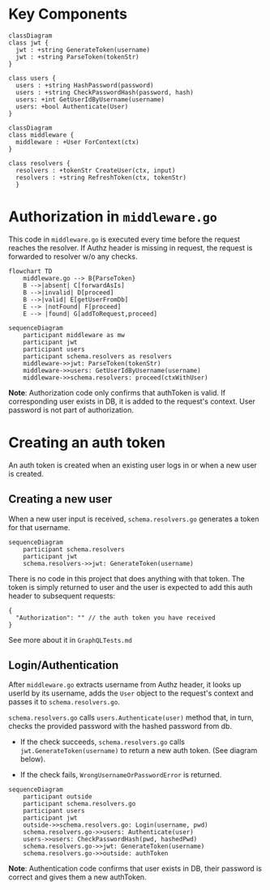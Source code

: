 # Key Components

```mermaid
classDiagram
class jwt {
  jwt : +string GenerateToken(username)
  jwt : +string ParseToken(tokenStr)
}

class users {
  users : +string HashPassword(password)
  users : +string CheckPasswordHash(password, hash)
  users: +int GetUserIdByUsername(username)
  users: +bool Authenticate(User)
}
```
```mermaid
classDiagram
class middleware {
  middleware : +User ForContext(ctx)
}

class resolvers {
  resolvers : +tokenStr CreateUser(ctx, input)
  resolvers : +string RefreshToken(ctx, tokenStr)
  }
```

# Authorization in `middleware.go`

This code in `middleware.go` is executed every time before the request reaches the resolver. If Authz header is missing in request, the request is forwarded to resolver w/o any checks.


```mermaid
flowchart TD
    middleware.go --> B{ParseToken}
    B -->|absent| C[forwardAsIs]
    B -->|invalid| D[proceed]
    B -->|valid| E[getUserFromDb]
    E --> |notFound| F[proceed]
    E --> |found| G[addToRequest,proceed]
```

```mermaid
sequenceDiagram
    participant middleware as mw
    participant jwt
    participant users
    participant schema.resolvers as resolvers
    middleware->>jwt: ParseToken(tokenStr)
    middleware->>users: GetUserIdByUsername(username)
    middleware->>schema.resolvers: proceed(ctxWithUser)
```

**Note**: Authorization code only confirms that authToken is valid. If corresponding user exists in DB, it is added to the request's context. User password is not part of authorization.


# Creating an auth token

An auth token is created when an existing user logs in or when a new user is created.

## Creating a new user

When a new user input is received, `schema.resolvers.go` generates a token for that username.

```mermaid
sequenceDiagram
    participant schema.resolvers
    participant jwt
    schema.resolvers->>jwt: GenerateToken(username)
```

There is no code in this project that does anything with that token. The token is simply returned to user and the user is expected to add this auth header to subsequent requests:
```
{
  "Authorization": "" // the auth token you have received
}
```
See more about it in `GraphQLTests.md`


## Login/Authentication

After `middleware.go` extracts username from Authz header, it looks up userId by its username, adds the `User` object to the request's context and passes it to `schema.resolvers.go`.

`schema.resolvers.go` calls `users.Authenticate(user)` method that, in turn, checks the provided password with the hashed password from db. 

- If the check succeeds, `schema.resolvers.go` calls `jwt.GenerateToken(username)` to return a new auth token. (See diagram below).

- If the check fails, `WrongUsernameOrPasswordError` is returned.

```mermaid
sequenceDiagram
    participant outside
    participant schema.resolvers.go
    participant users
    participant jwt
    outside->>schema.resolvers.go: Login(username, pwd)
    schema.resolvers.go->>users: Authenticate(user)
    users->>users: CheckPasswordHash(pwd, hashedPwd)
    schema.resolvers.go->>jwt: GenerateToken(username)
    schema.resolvers.go->>outside: authToken
```

**Note**: Authentication code confirms that user exists in DB, their password is correct and gives them a new authToken.

